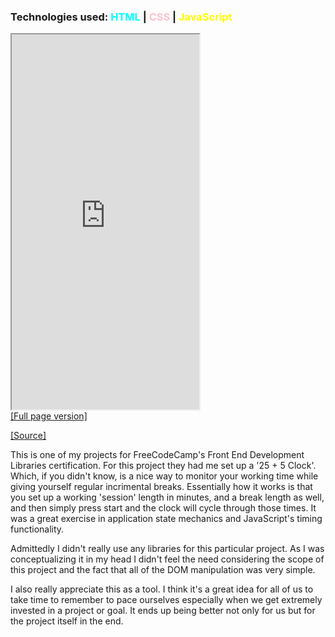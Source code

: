 ### Technologies used: <span style="color:cyan">HTML</span> | <span style="color:pink">CSS</span> | <span style="color:yellow">JavaScript</span>

<iframe src="https://bluephosphor.github.io/portfolio/asset/example/255clock.html" height="600" title="255clock"></iframe>

<div class="source-links">
<a class="source-link" target="_blank" href="https://bluephosphor.github.io/portfolio/asset/example/255clock.html">[Full page version]</a>

<a class="source-link" target="_blank" href="https://github.com/bluephosphor/portfolio/blob/main/asset/example/255clock.jsl">[Source]</a>
</div>


This is one of my projects for FreeCodeCamp's Front End Development Libraries certification. For this project they had me set up a '25 + 5 Clock'. Which, if you didn't know, is a nice way to monitor your working time while giving yourself regular incrimental breaks. Essentially how it works is that you set up a working 'session' length in minutes, and a break length as well, and then simply press start and the clock will cycle through those times. It was a great exercise in application state mechanics and JavaScript's timing functionality. 

Admittedly I didn't really use any libraries for this particular project. As I was conceptualizing it in my head I didn't feel the need considering the scope of this project and the fact that all of the DOM manipulation was very simple.

I also really appreciate this as a tool. I think it's a great idea for all of us to take time to remember to pace ourselves especially when we get extremely invested in a project or goal. It ends up being better not only for us but for the project itself in the end.